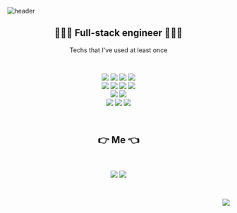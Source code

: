 

![header](https://capsule-render.vercel.app/api?&color=FFC0CB&height=300&section=header&text=YELIM&fontSize=90&fontColor=#808080)
<br>
<h2 align="center">👩🏻‍💻 Full-stack engineer 👩🏻‍💻 </h2>

<p align="center"> Techs that I've used at least once</p>
<br>
<p align="center">
  <img src= "https://img.shields.io/badge/C-A8B9CC?style=flat-square&logo=c&logoColor=white"/>  
  <img src= "https://img.shields.io/badge/C++-00599C?style=flat-square&logo=c%2B%2B&logoColor=white"/> 
  <img src= "https://img.shields.io/badge/Java-007396?style=flat-square&logo=java&logoColor=white"/> 
  <img src= "https://img.shields.io/badge/Python-3776AB?style=flat-square&logo=Python&logoColor=white"/> 
  </br>
  <img src= "https://img.shields.io/badge/HTML5-E34F26?style=flat-square&logo=HTML5&logoColor=white"/> 
  <img src= "https://img.shields.io/badge/CSS3-1572B6?style=flat-square&logo=CSS3&logoColor=white"/>
  <img src= "https://img.shields.io/badge/JavaScript-F7DF1E?style=flat-square&logo=JavaScript&logoColor=black"/> 
  <img src= "https://img.shields.io/badge/React-61DAFB?style=flat-square&logo=React&logoColor=black"/></br>
  <img src= "https://img.shields.io/badge/Fastapi-009688?style=flat-square&logo=fastapi&logoColor=black"/>
  <img src= "https://img.shields.io/badge/Spring-6DB33F?style=flat-square&logo=Spring&logoColor=black"/></br>
  <img src= "https://img.shields.io/badge/Oracle-F80000?style=flat-square&logo=Oracle&logoColor=white"/> 
  <img src= "https://img.shields.io/badge/Postgresql-4169E1?style=flat-square&logo=Postgresql&logoColor=white"/> 
  <img src= "https://img.shields.io/badge/Mongodb-47A248?style=flat-square&logo=Mongodb&logoColor=white"/> 
</p>
<br>
<h2 align="center"> 👉  Me 👈 </h2>
<br>
<p align="center">
<img src= "https://img.shields.io/badge/Instagram-E4405F?style=flat-square&logo=Instagram&logoColor=white&link=https://instagram.com/life_yerimming/"/>  <img src= "https://img.shields.io/badge/NaverBlog-72EF36?style=flat-square&logo=giphy&logoColor=black&link=https://blog.naver.com/yeppi329"/>
</p>
<br>
<p align="right">
<img src= "https://hits.seeyoufarm.com/api/count/incr/badge.svg?url=https%3A%2F%2Fgithub.com%2Fgjbae1212%2Fhit-counter&count_bg=%23949494&title_bg=%23FF93DD&icon=github.svg&icon_color=%23FFFFFF&title=hits&edge_flat=false"/></p>
